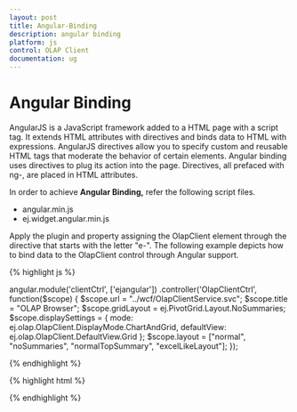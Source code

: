 ```yaml
---
layout: post
title: Angular-Binding
description: angular binding
platform: js
control: OLAP Client
documentation: ug
---
```


# Angular Binding

AngularJS is a JavaScript framework added to a HTML page with a script tag. It extends HTML attributes with directives and binds data to HTML with expressions. AngularJS directives allow you to specify custom and reusable HTML tags that moderate the behavior of certain elements. Angular binding uses directives to plug its action into the page. Directives, all prefaced with ng-, are placed in HTML attributes.

In order to achieve **Angular Binding,** refer the following script files.

* angular.min.js
* ej.widget.angular.min.js

Apply the plugin and property assigning the OlapClient element through the directive that starts with the letter "e-". The following example depicts how to bind data to the OlapClient control through Angular support.

{% highlight js %}

angular.module('clientCtrl', ['ejangular'])
    .controller('OlapClientCtrl', function($scope) {
        $scope.url = "../wcf/OlapClientService.svc";
        $scope.title = "OLAP Browser";
        $scope.gridLayout = ej.PivotGrid.Layout.NoSummaries;
        $scope.displaySettings = {
            mode: ej.olap.OlapClient.DisplayMode.ChartAndGrid,
            defaultView: ej.olap.OlapClient.DefaultView.Grid
        };
        $scope.layout = ["normal", "noSummaries", "normalTopSummary", "excelLikeLayout"];
    });

{% endhighlight %}

{% highlight html %}

<div id="OlapClient" ej-olapclient e-url="url" e-title="title" e-gridlayout="gridLayout" e-displayoptions="displaySettings" e-chartload='setChartProperties' />

{% endhighlight %}



